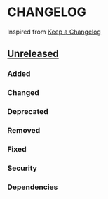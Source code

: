 # CHANGELOG
Inspired from [Keep a Changelog](https://keepachangelog.com/en/1.0.0/)

## [Unreleased]
### Added
### Changed
### Deprecated
### Removed
### Fixed
### Security
### Dependencies

[Unreleased]: https://github.com/MechanicalFlower/Marble/compare/1.4.1...HEAD
